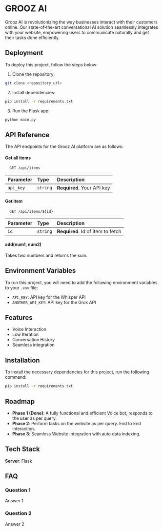 
# GROOZ AI

Grooz AI is revolutionizing the way businesses interact with their customers online. Our state-of-the-art conversational AI solution seamlessly integrates with your website, empowering users to communicate naturally and get their tasks done efficiently.



## Deployment

To deploy this project, follow the steps below:

1. Clone the repository:

```bash
git clone <repository_url>
```
2. Install dependencies:

```bash
pip install -r requirements.txt
```

3. Run the Flask app:

```bash
python main.py
```

## API Reference
The API endpoints for the Grooz AI platform are as follows:

#### Get all items

```https://whisperapi.com/
  GET /api/items
```

| Parameter | Type     | Description                |
| :-------- | :------- | :------------------------- |
| `api_key` | `string` | **Required**. Your API key |

#### Get item

```https://developers.x.ai/python-sdk/grok/
  GET /api/items/${id}
```

| Parameter | Type     | Description                       |
| :-------- | :------- | :-------------------------------- |
| `id`      | `string` | **Required**. Id of item to fetch |

#### add(num1, num2)

Takes two numbers and returns the sum.


## Environment Variables

To run this project, you will need to add the following environment variables to your `.env` file:

- `API_KEY`: API key for the Whisper API
- `ANOTHER_API_KEY`: API key for the Grok API


## Features

- Voice Interaction
- Low Iteration
- Conversation History
- Seamless integration


## Installation

To install the necessary dependencies for this project, run the following command:

```bash
pip install -r requirements.txt
```
    
## Roadmap

- **Phase 1 (Done)**: A fully functional and efficient Voice bot, responds to the user as per query.
- **Phase 2**: Perform tasks on the website as per query. End to End interaction.
- **Phase 3**: Seamless Website integration with auto data indexing.

## Tech Stack

**Server**: Flask

## FAQ

### Question 1

Answer 1

### Question 2

Answer 2
